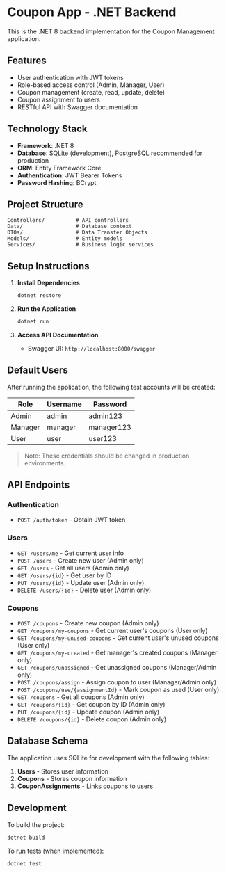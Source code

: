 # Coupon App - .NET Backend

This is the .NET 8 backend implementation for the Coupon Management application.

## Features

- User authentication with JWT tokens
- Role-based access control (Admin, Manager, User)
- Coupon management (create, read, update, delete)
- Coupon assignment to users
- RESTful API with Swagger documentation

## Technology Stack

- **Framework**: .NET 8
- **Database**: SQLite (development), PostgreSQL recommended for production
- **ORM**: Entity Framework Core
- **Authentication**: JWT Bearer Tokens
- **Password Hashing**: BCrypt

## Project Structure

```
Controllers/          # API controllers
Data/                 # Database context
DTOs/                 # Data Transfer Objects
Models/               # Entity models
Services/             # Business logic services
```

## Setup Instructions

1. **Install Dependencies**
   ```bash
   dotnet restore
   ```

2. **Run the Application**
   ```bash
   dotnet run
   ```

3. **Access API Documentation**
   - Swagger UI: `http://localhost:8000/swagger`

## Default Users

After running the application, the following test accounts will be created:

| Role    | Username | Password   |
|---------|----------|------------|
| Admin   | admin    | admin123   |
| Manager | manager  | manager123 |
| User    | user     | user123    |

> Note: These credentials should be changed in production environments.

## API Endpoints

### Authentication
- `POST /auth/token` - Obtain JWT token

### Users
- `GET /users/me` - Get current user info
- `POST /users` - Create new user (Admin only)
- `GET /users` - Get all users (Admin only)
- `GET /users/{id}` - Get user by ID
- `PUT /users/{id}` - Update user (Admin only)
- `DELETE /users/{id}` - Delete user (Admin only)

### Coupons
- `POST /coupons` - Create new coupon (Admin only)
- `GET /coupons/my-coupons` - Get current user's coupons (User only)
- `GET /coupons/my-unused-coupons` - Get current user's unused coupons (User only)
- `GET /coupons/my-created` - Get manager's created coupons (Manager only)
- `GET /coupons/unassigned` - Get unassigned coupons (Manager/Admin only)
- `POST /coupons/assign` - Assign coupon to user (Manager/Admin only)
- `POST /coupons/use/{assignmentId}` - Mark coupon as used (User only)
- `GET /coupons` - Get all coupons (Admin only)
- `GET /coupons/{id}` - Get coupon by ID (Admin only)
- `PUT /coupons/{id}` - Update coupon (Admin only)
- `DELETE /coupons/{id}` - Delete coupon (Admin only)

## Database Schema

The application uses SQLite for development with the following tables:

1. **Users** - Stores user information
2. **Coupons** - Stores coupon information
3. **CouponAssignments** - Links coupons to users

## Development

To build the project:
```bash
dotnet build
```

To run tests (when implemented):
```bash
dotnet test
```